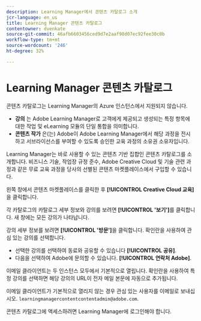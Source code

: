```yaml
---
description: Learning Manager에서 콘텐츠 카탈로그 소개
jcr-language: en_us
title: Learning Manager 콘텐츠 카탈로그
contentowner: dvenkate
source-git-commit: 46afb6603456ced9d7e2aaf98d07ec92fee30c0b
workflow-type: tm+mt
source-wordcount: '246'
ht-degree: 32%

---
```




# Learning Manager 콘텐츠 카탈로그

<!--Learning Manager introduces Content Catalog-->

콘텐츠 카탈로그는 Learning Manager의 Azure 인스턴스에서 지원되지 않습니다.

* **강의** 는 Adobe Learning Manager로 고객에게 제공되고 생성되는 특정 항목에 대한 작업 및 eLearning 모듈의 단일 통합을 의미합니다.
* **콘텐츠 작가** 은(는) Adobe이 Adobe Learning Manager에서 해당 과정을 전시하고 서브라이선스를 부여할 수 있도록 승인한 교육 과정의 소유권 소유자입니다.

Learning Manager는 바로 사용할 수 있는 콘텐츠 기반 집합인 콘텐츠 카탈로그를 소개합니다. 비즈니스 기술, 작업장 규정 준수, Adobe Creative Cloud 및 기술 관련 과정과 같은 무료 교육 과정을 당사의 선별된 콘텐츠 마켓플레이스에서 구입할 수 있습니다.

왼쪽 창에서 콘텐츠 마켓플레이스를 클릭한 후 **[!UICONTROL Creative Cloud 교육]**&#x200B;을 클릭합니다.

<!--![](assets/content-catalog.png)-->

각 카탈로그의 카탈로그 세부 정보와 강의를 보려면 **[!UICONTROL &#39;보기&#39;]**&#x200B;를 클릭합니다. 새 창에는 모든 강의가 나타납니다.

<!--![](assets/course-details.png)-->

강의 세부 정보를 보려면 **[!UICONTROL &#39;방문&#39;]**&#x200B;을 클릭합니다. 확인란을 사용하여 관심 있는 강의를 선택합니다.

* 선택한 강의를 선택하여 동료와 공유할 수 있습니다  **[!UICONTROL 공유]**.
* 다음을 선택하여 Adobe에 문의할 수 있습니다.  **[!UICONTROL 연락처 Adobe]**.

<!--![](assets/course-details.png)-->

이메일 클라이언트는 두 인스턴스 모두에서 기본적으로 열립니다. 확인란을 사용하여 특정 강의를 선택하면 해당 강의의 URL이 전자 메일 본문에 자동으로 추가됩니다.

이메일 클라이언트가 기본적으로 열리지 않는 경우 관심 있는 사용자를 이메일로 보내십시오. `learningmanagercontentcontentadmin@adobe.com`.

콘텐츠 카탈로그에 액세스하려면 Learning Manager에 로그인해야 합니다.
